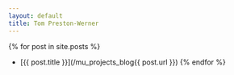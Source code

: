 ```yaml
---
layout: default
title: Tom Preston-Werner
---
```



{% for post in site.posts %}
  * [{{ post.title }}](/mu_projects_blog{{ post.url }})
{% endfor %}
